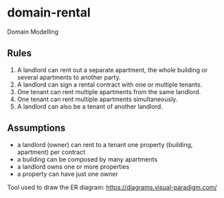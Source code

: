 # domain-rental
Domain Modelling

## Rules
1) A landlord can rent out a separate apartment, the whole building or several apartments to another party. 
2) A landlord can sign a rental contract with one or multiple tenants. 
3) One tenant can rent multiple apartments from the same landlord. 
4) One tenant can rent multiple apartments simultaneously. 
5) A landlord can also be a tenant of another landlord. 


## Assumptions
- a landlord (owner) can rent to a tenant one property (building, apartment) per contract
- a building can be composed by many apartments
- a landlord owns one or more properties
- a property can have just one owner


Tool used to draw the ER diagram:
https://diagrams.visual-paradigm.com/
